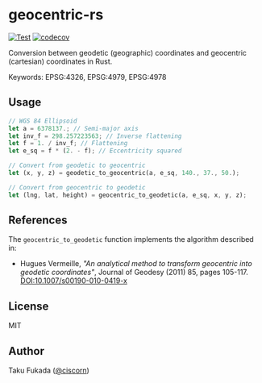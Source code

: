 # geocentric-rs

[![Test](https://github.com/MIERUNE/geocentric-rs/actions/workflows/Test.yml/badge.svg)](https://github.com/MIERUNE/geocentric-rs/actions/workflows/Test.yml)
[![codecov](https://codecov.io/gh/MIERUNE/geocentric-rs/graph/badge.svg?token=zWu8h2egPG)](https://codecov.io/gh/MIERUNE/geocentric-rs)

Conversion between geodetic (geographic) coordinates and geocentric (cartesian) coordinates in Rust.

Keywords: EPSG:4326, EPSG:4979, EPSG:4978

## Usage

```rust
// WGS 84 Ellipsoid
let a = 6378137.; // Semi-major axis
let inv_f = 298.257223563; // Inverse flattening
let f = 1. / inv_f; // Flattening
let e_sq = f * (2. - f); // Eccentricity squared

// Convert from geodetic to geocentric
let (x, y, z) = geodetic_to_geocentric(a, e_sq, 140., 37., 50.);

// Convert from geocentric to geodetic
let (lng, lat, height) = geocentric_to_geodetic(a, e_sq, x, y, z);
```

## References

The `geocentric_to_geodetic` function implements the algorithm described in:

- Hugues Vermeille, *"An analytical method to transform geocentric into geodetic coordinates"*, Journal of Geodesy (2011) 85, pages 105-117. [DOI:10.1007/s00190-010-0419-x](https://doi.org/10.1007/s00190-010-0419-x)

## License

MIT

## Author

Taku Fukada ([@ciscorn](https://github.com/ciscorn))
